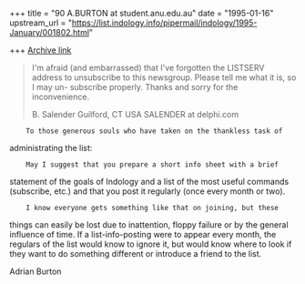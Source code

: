 +++
title = "90 A.BURTON at student.anu.edu.au"
date = "1995-01-16"
upstream_url = "https://list.indology.info/pipermail/indology/1995-January/001802.html"

+++
[Archive link](https://list.indology.info/pipermail/indology/1995-January/001802.html)

>I'm afraid (and embarrassed) that I've forgotten the LISTSERV address to
>unsubscribe to this newsgroup.  Please tell me what it is, so I may un-
>subscribe properly.  Thanks and sorry for the inconvenience.
>
>B. Salender
>Guilford, CT USA
>SALENDER at delphi.com
> 

        To those generous souls who have taken on the thankless task of
administrating the list:

        May I suggest that you prepare a short info sheet with a brief
statement of the goals of Indology and a list of the most useful commands
(subscribe, etc.) and that you post it regularly (once every month or two).


        I know everyone gets something like that on joining, but these
things can easily be lost due to inattention, floppy failure or by the
general influence of time. If a list-info-posting were to appear every
month, the regulars of the list would know to ignore it, but would know
where to look if they want to do something different or introduce a friend
to the list.  

Adrian Burton






